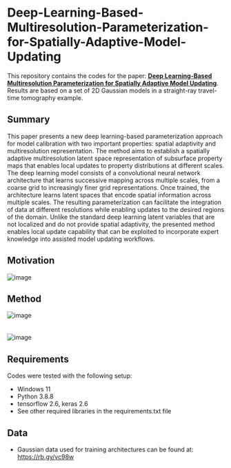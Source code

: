 # Deep-Learning-Based-Multiresolution-Parameterization-for-Spatially-Adaptive-Model-Updating
This repository contains the codes for the paper: [**Deep Learning-Based Multiresolution Parameterization for Spatially Adaptive Model Updating**](https://onepetro.org/spersc/proceedings-abstract/23RSC/3-23RSC/D010S001R014/518346). Results are based on a set of 2D Gaussian models in a straight-ray travel-time tomography example.

## Summary
This paper presents a new deep learning-based parameterization approach for model calibration with two important properties: spatial adaptivity and multiresolution representation. The method aims to establish a spatially adaptive multiresolution latent space representation of subsurface property maps that enables local updates to property distributions at different scales. The deep learning model consists of a convolutional neural network architecture that learns successive mapping across multiple scales, from a coarse grid to increasingly finer grid representations. Once trained, the architecture learns latent spaces that encode spatial information across multiple scales. The resulting parameterization can facilitate the integration of data at different resolutions while enabling updates to the desired regions of the domain. Unlike the standard deep learning latent variables that are not localized and do not provide spatial adaptivity, the presented method enables local update capability that can be exploited to incorporate expert knowledge into assisted model updating workflows. 

## Motivation
![image](https://github.com/mahammadvaliyev/Deep-Learning-Based-Multiresolution-Parameterization-for-Spatially-Adaptive-Model-Updating/assets/68789630/f05acf2f-fad7-4acd-9a4f-c3bd89622bfa)


## Method
![image](https://github.com/mahammadvaliyev/Deep-Learning-Based-Multiresolution-Parameterization-for-Spatially-Adaptive-Model-Updating/assets/68789630/f2195080-0618-464a-aa2c-abf4cab3e4db)
</br>
</br>
</br>
![image](https://github.com/mahammadvaliyev/Deep-Learning-Based-Multiresolution-Parameterization-for-Spatially-Adaptive-Model-Updating/assets/68789630/d7f95313-57ed-426e-8cb6-2353ac7ae81f)

## Requirements
Codes were tested with the following setup:
- Windows 11
- Python 3.8.8
- tensorflow 2.6, keras 2.6
- See other required libraries in the requirements.txt file

## Data
- Gaussian data used for training architectures can be found at: https://rb.gy/vc98w
